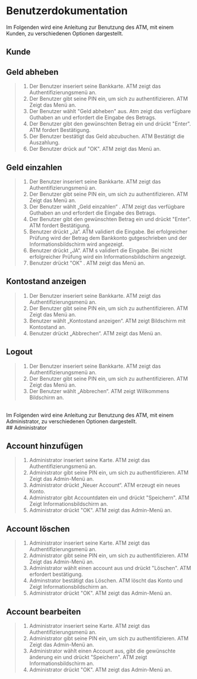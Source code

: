 # Benutzerdokumentation

Im Folgenden wird eine Anleitung zur Benutzung des ATM, mit einem Kunden, zu verschiedenen Optionen dargestellt.
## Kunde
## Geld abheben

> 1. Der Benutzer inseriert seine Bankkarte. ATM zeigt das Authentifizierungsmenü an.
> 2. Der Benutzer gibt seine PIN ein, um sich zu authentifizieren. ATM Zeigt das Menü an.
> 3. Der Benutzer wählt "Geld abheben" aus. Atm zeigt das verfügbare Guthaben an und erfordert die Eingabe des Betrags.
> 4. Der Benutzer gibt den gewünschten Betrag ein und drückt "Enter". ATM fordert Bestätigung.
> 5. Der Benutzer bestätigt das Geld abzubuchen. ATM Bestätigt die Auszahlung.
> 6. Der Benutzer drück auf "OK". ATM zeigt das Menü an.


## Geld einzahlen

> 1. Der Benutzer inseriert seine Bankkarte. ATM zeigt das Authentifizierungsmenü an.
> 2. Der Benutzer gibt seine PIN ein, um sich zu authentifizieren. ATM Zeigt das Menü an.
> 3. Der Benutzer wählt „Geld einzahlen“ . ATM zeigt das verfügbare Guthaben an und erfordert die Eingabe des Betrags.
> 4. Der Benutzer gibt den gewünschten Betrag ein und drückt "Enter". ATM fordert Bestätigung.
> 6. Benutzer drückt „Ja“. ATM validiert die Eingabe. Bei erfolgreicher Prüfung wird der Betrag dem Bankkonto gutgeschrieben und der Informationsbildschirm wird angezeigt.
> 7. Benutzer drückt „JA“. ATM s validiert die Eingabe. Bei nicht erfolgreicher Prüfung wird ein Informationsbildschirm angezeigt.
> 8. Benutzer drückt "OK" . ATM zeigt das Menü an.


## Kontostand anzeigen

> 1. Der Benutzer inseriert seine Bankkarte. ATM zeigt das Authentifizierungsmenü an.
> 2. Der Benutzer gibt seine PIN ein, um sich zu authentifizieren. ATM Zeigt das Menü an.
> 3. Benutzer wählt „Kontostand anzeigen“. ATM zeigt Bildschirm mit Kontostand an.
> 4. Benutzer drückt „Abbrechen“. ATM zeigt das Menü an.

## Logout

> 1. Der Benutzer inseriert seine Bankkarte. ATM zeigt das Authentifizierungsmenü an.
> 2. Der Benutzer gibt seine PIN ein, um sich zu authentifizieren. ATM Zeigt das Menü an.
> 3. Der Benutzer wählt „Abbrechen“. ATM zeigt Willkommens Bildschirm an.

<br>
Im Folgenden wird eine Anleitung zur Benutzung des ATM, mit einem Administrator, zu verschiedenen Optionen dargestellt.
<br>
## Administrator

## Account hinzufügen

> 1. Administrator inseriert seine Karte. ATM zeigt das Authentifizierungsmenü an.
> 2. Administrator gibt seine PIN ein, um sich zu authentifizieren. ATM Zeigt das Admin-Menü an.
> 3. Administrator drückt „Neuer Account“. ATM erzeugt ein neues Konto.
> 4. Administrator gibt Accountdaten ein und drückt "Speichern". ATM Zeigt Informationsbildschirm an.
> 5. Administrator drückt "OK". ATM zeigt das Admin-Menü an.

## Account löschen

> 1. Administrator inseriert seine Karte. ATM zeigt das Authentifizierungsmenü an.
> 2. Administrator gibt seine PIN ein, um sich zu authentifizieren. ATM Zeigt das Admin-Menü an.
> 3. Administrator wählt einen account aus und drückt "Löschen". ATM erfordert bestätigung.
> 4. Adminstrator bestätigt das Löschen. ATM löscht das Konto und Zeigt Informationsbildschirm an.
> 5. Administrator drückt "OK". ATM zeigt das Admin-Menü an.

## Account bearbeiten

> 1. Administrator inseriert seine Karte. ATM zeigt das Authentifizierungsmenü an.
> 2. Administrator gibt seine PIN ein, um sich zu authentifizieren. ATM Zeigt das Admin-Menü an.
> 3. Administrator wählt einen Account aus, gibt die gewünschte änderung ein und drückt "Speichern". ATM zeigt Informationsbildschirm an.
> 3. Administrator drückt "OK". ATM zeigt das Admin-Menü an.